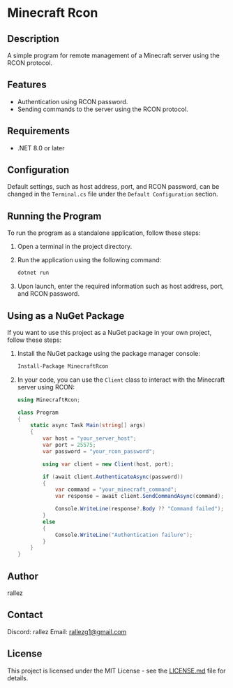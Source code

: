 # Minecraft Rcon

## Description
A simple program for remote management of a Minecraft server using the RCON protocol.

## Features
- Authentication using RCON password.
- Sending commands to the server using the RCON protocol.

## Requirements
- .NET 8.0 or later

## Configuration
Default settings, such as host address, port, and RCON password, can be changed in the `Terminal.cs` file under the `Default Configuration` section.

## Running the Program
To run the program as a standalone application, follow these steps:

1. Open a terminal in the project directory.
2. Run the application using the following command:
    ```bash
    dotnet run
    ```

3. Upon launch, enter the required information such as host address, port, and RCON password.

## Using as a NuGet Package
If you want to use this project as a NuGet package in your own project, follow these steps:

1. Install the NuGet package using the package manager console:
    ```bash
    Install-Package MinecraftRcon
    ```

2. In your code, you can use the `Client` class to interact with the Minecraft server using RCON:
    ```csharp
    using MinecraftRcon;

    class Program
    {
        static async Task Main(string[] args)
        {
            var host = "your_server_host";
            var port = 25575;
            var password = "your_rcon_password";

            using var client = new Client(host, port);

            if (await client.AuthenticateAsync(password))
            {
                var command = "your_minecraft_command";
                var response = await client.SendCommandAsync(command);

                Console.WriteLine(response?.Body ?? "Command failed");
            }
            else
            {
                Console.WriteLine("Authentication failure");
            }
        }
    }
    ```

## Author
rallez

## Contact
Discord: rallez
Email: rallezg1@gmail.com

## License
This project is licensed under the MIT License - see the [LICENSE.md](LICENSE.md) file for details.
